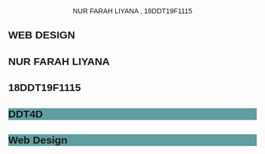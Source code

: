 <!DOCTYPE html>
<html lang="en">
<head>
    <meta charset="UTF-8">
    <meta http-equiv="X-UA-Compatible" content="IE=edge">
    <meta name="viewport" content="width=device-width, initial-scale=1.0">
    <title>Document</title> 
    <style>
        *{
        font-family: Arial;
        }
        p{
            text-align: center;
        }
        div+h2 {
               background-color: brown;
           }
           div~h2 {
               background-color: cadetblue;
           }
    </style>
</head>
<body>
    <P>NUR FARAH LIYANA , 18DDT19F1115</P> 
    <div>
        <h2>WEB DESIGN</h2>
        <h2>NUR FARAH LIYANA</h2>
        <h2>18DDT19F1115</h2>
    </div>
    <h2>DDT4D</h2>
    <h2>Web Design</h2>
</body>
</html>

